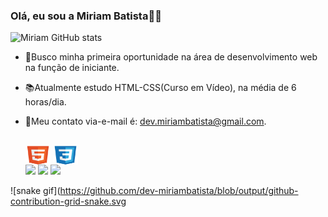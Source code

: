 ### Olá, eu sou a Miriam Batista🙌🏻

![Miriam GitHub stats](https://github-readme-stats.vercel.app/api?username=dev-miriambatista&theme=date_night&show_icons=true)

- 🌱Busco minha primeira oportunidade na área de desenvolvimento web na função de iniciante.
- 📚Atualmente estudo HTML-CSS(Curso em Vídeo), na média de 6 horas/dia.
- 📧Meu contato via-e-mail é: dev.miriambatista@gmail.com.

  <div style="display: inline_block"><br>
  <img align="center" alt="Rafa-HTML" height="30" width="40" src="https://raw.githubusercontent.com/devicons/devicon/master/icons/html5/html5-original.svg">
  <img align="center" alt="Rafa-CSS" height="30" width="40" src="https://raw.githubusercontent.com/devicons/devicon/master/icons/css3/css3-original.svg">
  </div>
  <div> 
  <a href="https://www.instagram.com/miriam__bat/" target="_blank"><img src="https://img.shields.io/badge/-Instagram-%23E4405F?style=for-the-badge&logo=instagram&logoColor=white" target="_blank"></a>
  <a href = "mailto:dev.miriambatista@gmail.com"><img src="https://img.shields.io/badge/-Gmail-%23333?style=for-the-badge&logo=gmail&logoColor=white" target="_blank"></a>
  <a href="https://www.linkedin.com/in/miriam-batista-22800762/" target="_blank"><img src="https://img.shields.io/badge/-LinkedIn-%230077B5?style=for-the-badge&logo=linkedin&logoColor=white" target="_blank"></a> 
 </div>

 ![snake gif](https://github.com/dev-miriambatista/blob/output/github-contribution-grid-snake.svg


